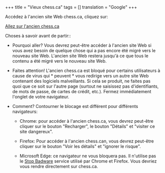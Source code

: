 +++
title = "Vieux chess.ca"
tags = []
translation = "Google"
+++

Accédez à l'ancien site Web chess.ca, cliquez sur:

<a href="https://chess.ca/" class="button is-primary">Allez sur l'ancien chess.ca</a>

Choses à savoir avant de partir::

* Pourquoi aller? Vous devrez peut-être accéder à l'ancien site Web si vous avez besoin de quelque chose qui a
pas encore été migré vers le nouveau site Web. L'ancien site Web restera jusqu'à ce que tous
le contenu a été migré vers le nouveau site Web.  

* Faites attention! L'ancien chess.ca est bloqué pour certains utilisateurs à cause de virus qui * peuvent *
vous redirige vers un autre site Web contenant des logiciels malveillants. Si cela se produit, ne faites pas
quoi que ce soit sur l'autre page (surtout ne saisissez pas d'identifiants, de mots de passe, de cartes de crédit, etc.).
Fermez immédiatement l'onglet de votre navigateur.

* Comment? Contourner le blocage est différent pour différents navigateurs:

  * Chrome: pour accéder à l'ancien chess.ca, vous devrez peut-être cliquer sur le bouton "Recharger",
  le bouton "Détails" et "visiter ce site dangereux".
    
  * Firefox: Pour accéder à l'ancien chess.can, vous devrez peut-être cliquer sur le bouton "Voir les détails"
  et "ignorer le risque".
  
  * Microsoft Edge: ce navigateur ne vous bloquera pas. Il n'utilise pas le
  [Stop Badware](https://www.stopbadware.org/)
  service utilisé par Chrome et Firefox. Vous devriez vous rendre directement sur chess.ca.
